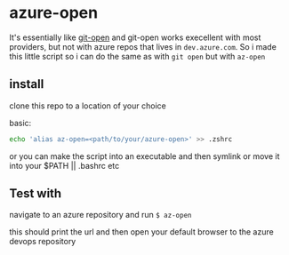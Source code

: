 # azure-open

It's essentially like [git-open](https://github.com/paulirish/git-open) and git-open works execellent with most providers, but not with azure repos that lives in `dev.azure.com`. So i made this little script so i can do the same as with `git open` but with `az-open`

## install

clone this repo to a location of your choice

basic:

```bash
echo 'alias az-open=<path/to/your/azure-open>' >> .zshrc
```

or you  can make the script into an executable and then symlink or move it into your $PATH
|| .bashrc etc

## Test with

navigate to an azure repository and run
`$ az-open`

this should print the url and then open your default browser to the azure devops repository
